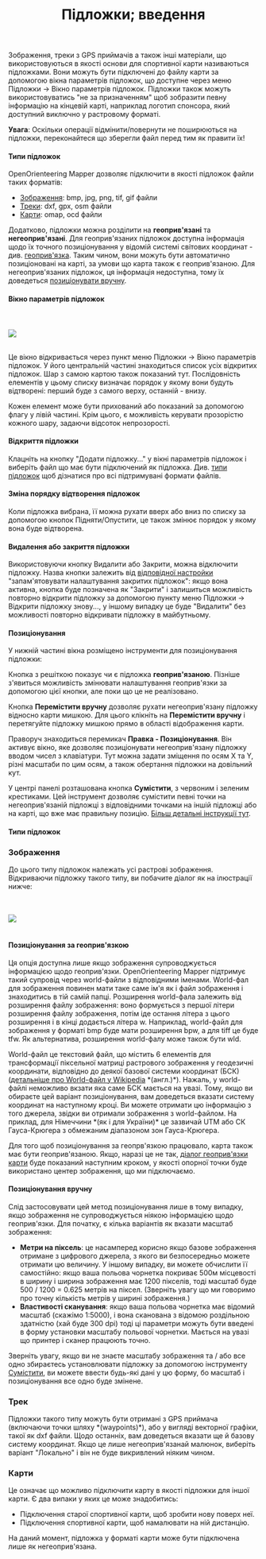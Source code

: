 ﻿---
title: Підложки; введення
authors:
  - Peter Hoban
  - Thomas Schoeps
  - Yevhen Mazur
keywords: Підложки
edited: 03 вересня 2016
---

<p>Зображення, треки з GPS приймачів а також інші матеріали, що використовуються в якості основи для спортивної карти називаються підложками. Вони можуть бути підключені до файлу карти за допомогою вікна параметрів підложок, що доступне через меню Підложки -&gt; Вікно параметрів підложок. Підложки також можуть використовуватись "не за призначенням" щоб зобразити певну інформацію на кінцевій карті, наприклад логотип спонсора, який доступний виключно у растровому форматі.</p>

<p><b>Увага</b>: Оскільки операції відмінити/повернути не поширюються на підложки, переконайтеся що зберегли файл перед тим як правити їх!</p>

<a name="types"><h4>Типи підложок</h4></a>
<p>OpenOrienteering Mapper дозволяє підключити в якості підложок файли таких форматів:</p>
<ul>
<li><a href="#type_image">Зображення</a>: bmp, jpg, png, tif, gif файли</li>
<li><a href="#type_track">Треки</a>: dxf, gpx, osm файли</li>
<li><a href="#type_map">Карти</a>: omap, ocd файли</li>
</ul>

<p>Додатково, підложки можна розділити на <b>геоприв'язані</b> та <b>негеоприв'язані</b>. Для геоприв'язаних підложок доступна інформація щодо їх точного позиціонування у відомій системі світових координат - див. <a href="georeferencing.md">геоприв'язка</a>. Таким чином, вони можуть бути автоматично позиціоновані на карті, за умови що карта також є геоприв'язаною. Для негеоприв'язаних підложок, ця інформація недоступна, тому їх доведеться <a href="#positioning">позиціонувати вручну</a>.

<a name="setup"><h4>Вікно параметрів підложок</h4></a>

<br/><br/><img src="images/template_setup_window.png" border="0" /><br/><br/>

<p>Це вікно відкривається через пункт меню Підложки -&gt; Вікно параметрів підложок. У його центральній частині знаходиться список усіх відкритих підложок. Шар з самою картою також показаний тут. Послідовність елементів у цьому списку визначає порядок у якому вони будуть відтворені: перший буде з самого верху, останній - внизу.</p>

<p>Кожен елемент може бути прихований або показаний за допомогою флагу у лівій частині. Крім цього, є можливість керувати прозорістю кожного шару, задаючи відсоток непрозорості.</p>

<h4 id="open">Відкриття підложки</h4>
<p>Клацніть на кнопку "Додати підложку..." у вікні параметрів підложок і виберіть файл що має бути підключений як підложка. Див. <a href="#types">типи підложок</a> щоб дізнатися про всі підтримувані формати файлів.</p>

<h4 id="draw_order">Зміна порядку відтворення підложок</h4>
<p>Коли підложка вибрана, її можна рухати вверх або вниз по списку за допомогою кнопок Підняти/Опустити, це також змінює порядок у якому вона буде відтворена.</p>

<h4 id="close">Видалення або закриття підложки</h4>
<p>Використовуючи кнопку Видалити або Закрити, можна відключити підложку. Назва кнопки залежить від <a href="settings.md#keep_closed_templates">відповідної настройки</a> "запам'ятовувати налаштування закритих підложок": якщо вона активна, кнопка буде позначена як "Закрити" і залишиться можливість повторно відкрити підложку за допомогою пункту меню Підложки -&gt; Відкрити підложку знову..., у іншому випадку це буде "Видалити" без можливості повторно відкривати підложку в майбутньому.</p>

<h4 id="positioning">Позиціонування</h4>
<p>У нижній частині вікна розміщено інструменти для позиціонування підложки:</p>

<p>Кнопка з решіткою показує чи є підложка <b>геоприв'язаною</b>. Пізніше з'явиться можливість змінювати налаштування геоприв'язки за допомогою цієї кнопки, але поки що це не реалізовано.</p>

<p>Кнопка <b>Перемістити вручну</b> дозволяє рухати негеоприв'язану підложку відносно карти мишкою. Для цього клікніть на <b>Перемістити вручну</b> і перетягуйте підложку мишкою прямо в області відображення карти.</p>

<p>Праворуч знаходиться перемикач <b>Правка - Позиціонування</b>. Він активує вікно, яке дозволяє позиціонувати негеоприв'язану підложку вводом чисел з клавіатури. Тут можна задати зміщення по осям X та Y, різні масштаби по цим осям, а також обертання підложки на довільний кут.</p>

<p><a name="adjust">У центрі панелі розташована кнопка <b>Сумістити</b>, з червоним і зеленим крестиками. Цей інструмент дозволяє сумістити певні точки на негеоприв'язаній підложці з відповідними точками на іншій підложці або на карті, що вже має правильну позицію.</a> <a href="template_adjust.md">Більш детальні інструкції тут</a>.</p>


<h4>Типи підложок</h4>

<a name="type_image"><h3>Зображення</h3></a>

<p>До цього типу підложок належать усі растрові зображення. Відкриваючи підложку такого типу, ви побачите діалог як на ілюстрації нижче:</p>

<br/><br/><img src="images/template_image_positioning.png" border="0" /><br/><br/>

<h4>Позиціонування за геоприв'язкою</h4>

<p>Ця опція доступна лише якщо зображення супроводжується інформацією щодо геоприв'язки. OpenOrienteering Mapper підтримує такий супровід через world-файли з відповідними іменами. World-фал для зображення повинен мати таке саме ім'я як і файл зображення і знаходитись в тій самій папці. Розширення world-фала залежить від розширення файлу зображення: воно формується з першої літери розширення файлу зображення, потім іде остання літера з цього розширення і в кінці додається літера w. Наприклад, world-файл для зображення у форматі bmp буде мати розширення bpw, а для tiff це буде tfw. Як альтернатива, розширення world-фалу може також бути wld.</p>

<p>World-файл це текстовий файл, що містить 6 елементів для трансформації піксельної матриці растрового зображення у геодезичні координати, відповідно до деякої базової системи координат (БСК) (<a href="http://en.wikipedia.org/wiki/World_file">детальніше про World-файл у Wikipedia</a> *(англ.)*). Нажаль, у world-файлі неможливо вкзати яка саме БСК мається на увазі. Тому, якщо ви обираєте цей варіант позиціонування, вам доведеться вказати систему координат на наступному кроці. Ви можете отримати цю інформацію з того джерела, звідки ви отримали зображення з world-файлом. На приклад, для Німеччини *(як і для України)* це зазвичай UTM або СК Гауса-Крюгера з обмежаним діапазоном зон Гауса-Крюгера.</p>

<p>Для того щоб позиціонування за геопрв'язкою працювало, карта також має бути геоприв'язаною. Якщо, наразі це не так, <a href="georeferencing.md">діалог геоприв'язки карти</a> буде показаний наступним кроком, у якості опорної точки буде використано центер зображення, що ми підключаємо.</p>

<h4>Позиціонування вручну</h4>

<p>Слід застосовувати цей метод позиціонування лише в тому випадку, якщо зображення не супроводжується ніякою інформацією щодо геоприв'язки. Для початку, є кілька варіантів як вказати масштаб зображення:</p>

<ul>
<li><b>Метри на піксель</b>: це насамперед корисно якщо базове зображення отримане з цифрового джерела, з якого ви безпосередньо можете отримати цю величину. У іншому випадку, ви можете обчислити її самостійно: якщо ваша польова чорнетка покриває 500м місцевості в ширину і ширина зображення має 1200 пікселів, тоді масштаб буде 500 / 1200 = 0.625 метрів на піксел. (Зверніть увагу що ми говоримо про точну кількість метрів у ширині зображення.)</li>
<li><b>Властивості сканування</b>: якщо ваша польова чорнетка має відомий масштаб (скажімо 1:5000), і вона сканована з відомою роздільною здатністю (хай буде 300 dpi) тоді ці параметри можуть бути введені в форму установки масштабу польової чорнетки. Мається на увазі що принтер і сканер працюють точно.</li>
</ul>

<p>Зверніть увагу, якщо ви не знаєте масштабу зображення та / або все одно збираєтесь установлювати підложку за допомогою інструменту <a href="#adjust">Сумістити</a>, ви можете ввести будь-які дані у цю форму, бо масштаб і позиціонування все одно буде змінене.</p>

<a name="type_track"><h3>Трек</h3></a>

<p>Підложки такого типу можуть бути отримані з GPS приймача (включаючи точки шляху *(waypoints)*), або у вигляді векторної графіки, такої як dxf файли. Щодо останніх, вам доведеться вказати ще й базову систему координат. Якщо це лише негеоприв'язанай малюнок, виберіть варіант "Локально" і він не буде викривлений ніяким чином.</p>

<a name="type_map"><h3>Карти</h3></a>

<p>Це означає що можливо підключити карту в якості підложки для іншої карти. Є два випаки у яких це може знадобитись:</p>

<ul>
<li>Підключення старої спортивної карти, щоб зробити нову поверх неї.</li>
<li>Підключення спортивної карти, щоб намалювати на ній дистанцію.</li>
</ul>

<p>На даний момент, підложка у форматі карти може бути підключена лише як негеоприв'язана.</p>

